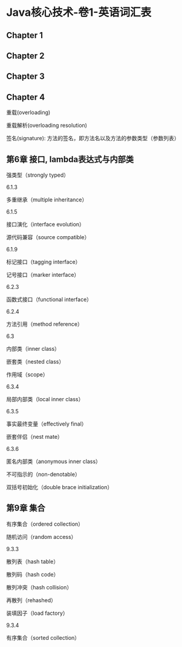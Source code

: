 # Java核心技术-卷1-英语词汇表

## Chapter 1



## Chapter 2



## Chapter 3



## Chapter 4



重载(overloading)

重载解析(overloading resolution)

签名(signature): 方法的签名，即方法名以及方法的参数类型（参数列表）





## 第6章 接口, lambda表达式与内部类

强类型（strongly typed）



6.1.3

多重继承（multiple inheritance）





6.1.5

接口演化（interface evolution）

源代码兼容（source compatible）



6.1.9

标记接口（tagging interface）

记号接口（marker interface）





6.2.3

函数式接口（functional interface）



6.2.4

方法引用（method reference）





6.3

内部类（inner class）

嵌套类（nested class）

作用域（scope）



6.3.4

局部内部类（local inner class）



6.3.5

事实最终变量（effectively final）

嵌套伴侣（nest mate）



6.3.6





匿名内部类（anonymous inner class）

不可指示的（non-denotable）

双括号初始化（double brace initialization）



## 第9章 集合

有序集合（ordered collection）

随机访问（random access）



9.3.3

散列表（hash table）

散列码（hash code）

散列冲突（hash collision）

再散列（rehashed）

装填因子（load factory）



9.3.4

有序集合（sorted collection）

